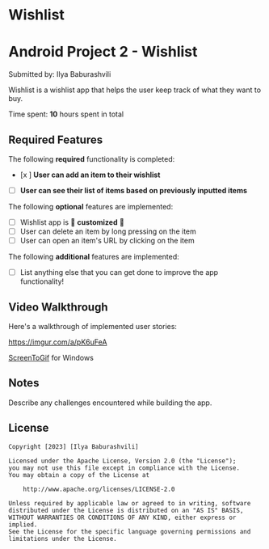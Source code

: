 # Wishlist
# Android Project 2 - Wishlist

Submitted by: Ilya Baburashvili

Wishlist is a wishlist app that helps the user keep track of what they want to buy.

Time spent: **10** hours spent in total

## Required Features

The following **required** functionality is completed:

- [x ] **User can add an item to their wishlist**
- [ ] **User can see their list of items based on previously inputted items**

The following **optional** features are implemented:

- [ ] Wishlist app is 🎨 **customized** 🎨
- [ ] User can delete an item by long pressing on the item
- [ ] User can open an item's URL by clicking on the item

The following **additional** features are implemented:

* [ ] List anything else that you can get done to improve the app functionality!

## Video Walkthrough

Here's a walkthrough of implemented user stories:

https://imgur.com/a/pK6uFeA

<!-- Replace this with whatever GIF tool you used! -->

[ScreenToGif](https://www.screentogif.com/) for Windows


## Notes

Describe any challenges encountered while building the app.

## License

    Copyright [2023] [Ilya Baburashvili]

    Licensed under the Apache License, Version 2.0 (the "License");
    you may not use this file except in compliance with the License.
    You may obtain a copy of the License at

        http://www.apache.org/licenses/LICENSE-2.0

    Unless required by applicable law or agreed to in writing, software
    distributed under the License is distributed on an "AS IS" BASIS,
    WITHOUT WARRANTIES OR CONDITIONS OF ANY KIND, either express or implied.
    See the License for the specific language governing permissions and
    limitations under the License.
